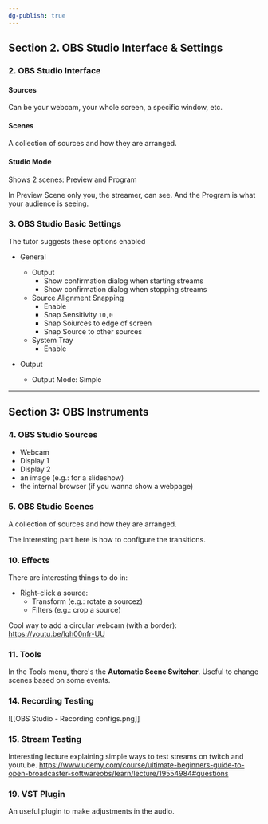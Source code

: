 ```yaml
---
dg-publish: true
---
```

## Section 2. OBS Studio Interface & Settings

### 2. OBS Studio Interface

#### Sources

Can be your webcam, your whole screen, a specific window, etc.

#### Scenes

A collection of sources and how they are arranged.

#### Studio Mode

Shows 2 scenes: Preview and Program

In Preview Scene only you, the streamer, can see. And the Program is what your audience is seeing.

### 3. OBS Studio Basic Settings

The tutor suggests these options enabled

- General
    - Output
        - Show confirmation dialog when starting streams
        - Show confirmation dialog when stopping streams
    - Source Alignment Snapping
        - Enable
        - Snap Sensitivity `10,0`
        - Snap Soiurces to edge of screen
        - Snap Source to other sources
    - System Tray
        - Enable
  
- Output
    - Output Mode: Simple


---


## Section 3: OBS Instruments

### 4. OBS Studio Sources

- Webcam
- Display 1
- Display 2
- an image (e.g.: for a slideshow)
- the internal browser (if you wanna show a webpage)

### 5. OBS Studio Scenes

A collection of sources and how they are arranged.

The interesting part here is how to configure the transitions.



### 10. Effects

There are interesting things to do in:

- Right-click a source:
    - Transform (e.g.: rotate a sourcez)
    - Filters (e.g.: crop a source)

Cool way to add a circular webcam (with a border): <https://youtu.be/lqh00nfr-UU>


### 11. Tools

In the Tools menu, there's the **Automatic Scene Switcher**. Useful to change scenes based on some events.


### 14. Recording Testing

![[OBS Studio - Recording configs.png]]


### 15. Stream Testing

Interesting lecture explaining simple ways to test streams on twitch and youtube.
https://www.udemy.com/course/ultimate-beginners-guide-to-open-broadcaster-softwareobs/learn/lecture/19554984#questions

### 19. VST Plugin

An useful plugin to make adjustments in the audio.
